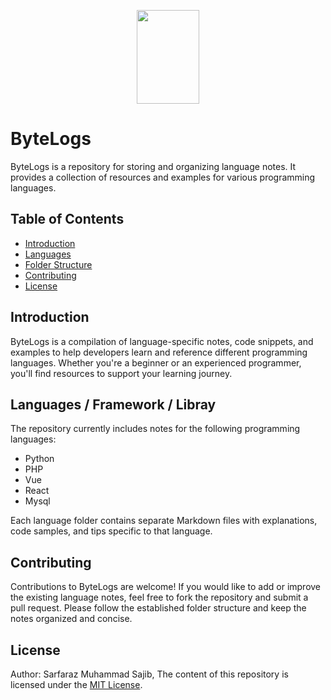<p align="center">
    <img height="150px" width="100px" src="https://i.ibb.co/0yPYm3f/DALL-E-2023-07-03-21-10-49-A-logo-Aura-hand-digitam-drewan-removebg-preview-1.png">
</p>

# ByteLogs

ByteLogs is a repository for storing and organizing language notes. It provides a collection of resources and examples for various programming languages.

## Table of Contents

- [Introduction](#introduction)
- [Languages](#languages)
- [Folder Structure](#folder-structure)
- [Contributing](#contributing)
- [License](#license)

## Introduction

ByteLogs is a compilation of language-specific notes, code snippets, and examples to help developers learn and reference different programming languages. Whether you're a beginner or an experienced programmer, you'll find resources to support your learning journey.

## Languages / Framework / Libray

The repository currently includes notes for the following programming languages:

- Python
- PHP
- Vue
- React
- Mysql

Each language folder contains separate Markdown files with explanations, code samples, and tips specific to that language.

## Contributing

Contributions to ByteLogs are welcome! If you would like to add or improve the existing language notes, feel free to fork the repository and submit a pull request. Please follow the established folder structure and keep the notes organized and concise.

## License
Author: Sarfaraz Muhammad Sajib,
The content of this repository is licensed under the [MIT License](LICENSE).
